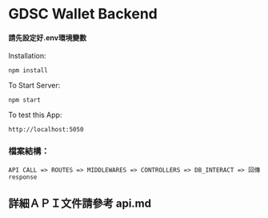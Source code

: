 # GDSC Wallet Backend
#### 請先設定好.env環境變數

Installation:

`npm install`  

To Start Server:

`npm start`  

To test this App:

`http://localhost:5050`  

### 檔案結構：

    API CALL => ROUTES => MIDDLEWARES => CONTROLLERS => DB_INTERACT => 回傳response

## 詳細ＡＰＩ文件請參考 api.md